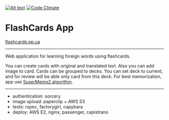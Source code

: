 [![Alt text](https://api.travis-ci.org/rbilych/flashcards.svg)](https://travis-ci.org/rbilych/flashcards)
[![Code Climate](https://codeclimate.com/github/rbilych/flashcards/badges/gpa.svg)](https://codeclimate.com/github/rbilych/flashcards)

# FlashCards App

[flashcards.pp.ua](http://flashcards.pp.ua/)

---

Web application for learning foreign words using flashcards.

You can create cards with original and translated text. Also you can add image to card. Cards can be grouped to decks. You can set deck to current, and for review will be able only card from this deck. For best memorization, app use [SuserMemo2 algorithm](http://www.supermemo.com/english/ol/sm2.htm).

---

* authentication: sorcery
* image upload: paperclip + AWS S3
* tests: rspec, factorygirl, capybara
* deploy: AWS E2, nginx, passenger, capistrano
